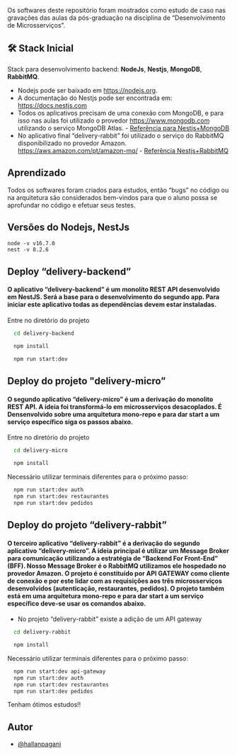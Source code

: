 Os softwares deste repositório foram mostrados como estudo de caso nas gravações das aulas da pós-graduação na disciplina de “Desenvolvimento de Microsserviços”.
## 🛠 Stack Inicial
Stack para desenvolvimento backend: **NodeJs**, **Nestjs**, **MongoDB**, **RabbitMQ**. 
- Nodejs pode ser baixado em https://nodejs.org.
- A documentação do Nestjs pode ser encontrada em: https://docs.nestjs.com
- Todos os aplicativos precisam de uma conexão com MongoDB, e para isso nas aulas foi utilizado o provedor https://www.mongodb.com utilizando o serviço MongoDB Atlas. - [Referência para Nestjs+MongoDB](https://medium.com/weekly-webtips/building-modern-backendusing-nest-js-and-mongodb-96fd04f4b050) 
- No aplicativo final “delivery-rabbit” foi utilizado o serviço do RabbitMQ disponibilizado no provedor Amazon. https://aws.amazon.com/pt/amazon-mq/  - [Referência Nestjs+RabbitMQ](https://towardsdev.com/using-amazon-mq-with-nestjs-micro-services-32faae7acb3a)


## Aprendizado

Todos os softwares foram criados para estudos, então “bugs” no código ou na arquitetura são considerados bem-vindos para que o aluno possa se aprofundar no código e efetuar seus testes. 
## Versões do Nodejs, NestJs
    node -v v16.7.0
    nest -v 8.2.6 

## Deploy “delivery-backend”
#### O aplicativo “delivery-backend” é um monolíto REST API desenvolvido em NestJS. Será a base para o desenvolvimento do segundo app. Para iniciar este aplicativo todas as dependências devem estar instaladas.
Entre no diretório do projeto

```bash
  cd delivery-backend
```
```bash
  npm install 
```
```bash
  npm run start:dev 
```

## Deploy do projeto "delivery-micro”
#### O segundo aplicativo “delivery-micro” é um a derivação do monolito REST API. A ideia foi transformá-lo em microsserviços desacoplados. É Densenvolvido sobre uma arquitetura mono-repo e para dar start a um serviço específico siga os passos abaixo. 
Entre no diretório do projeto

```bash
  cd delivery-micro
```
```bash
  npm install 
```
Necessário utilizar terminais diferentes para o próximo passo:
```bash
  npm run start:dev auth
  npm run start:dev restaurantes 
  npm run start:dev pedidos 
```
## Deploy do projeto “delivery-rabbit”
#### O terceiro aplicativo “delivery-rabbit” é a derivação do segundo aplicativo “delivery-micro”. A ideia principal é utilizar um Message Broker para comunicação utilizando a estratégia de “Backend For Front-End” (BFF). Nosso Message Broker é o RabbitMQ utilizamos ele hospedado no provedor Amazon. O projeto é constituído por API GATEWAY como cliente de conexão e por este lidar com as requisições aos três microsserviços desenvolvidos (autenticação, restaurantes, pedidos). O projeto também está em uma arquitetura mono-repo e para dar start a um serviço específico deve-se usar os comandos abaixo.
- No projeto “delivery-rabbit” existe a adição de um API gateway
```bash
  cd delivery-rabbit
```
```bash
  npm install 
```
Necessário utilizar terminais diferentes para o próximo passo:
```bash
  npm run start:dev api-gateway
  npm run start:dev auth
  npm run start:dev restaurantes 
  npm run start:dev pedidos 
```
Tenham ótimos estudos!!
## Autor

- [@hallanpagani](https://github.com/hallanpagani)
